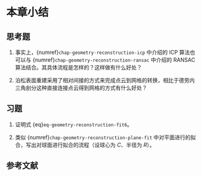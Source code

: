 # 本章小结

<!-- ## 扩展阅读

1. [ICP 可视化](https://laempy.github.io/pyoints/tutorials/icp.html#References)，[ICP 算法改进](https://gfx.cs.princeton.edu/proj/iccv05_course/iccv05_icp_gr.ppt)；

2. [德劳内三角化的2D可视化[1]](https://cartography-playground.gitlab.io/playgrounds/triangulation-delaunay-voronoi-diagram/)[[2]](https://travellermap.com/tmp/delaunay.htm)；
    
3. [行进立方体算法的可视化](https://www.willusher.io/webgl-marching-cubes/)；

4. [模型拟合的可视化](https://github.com/leomariga/pyRANSAC-3D/tree/Animations)。 -->

## 思考题

1. 事实上，{numref}`chap-geometry-reconstruction-icp` 中介绍的 ICP 算法也可以与 {numref}`chap-geometry-reconstruction-ransac` 中介绍的 RANSAC 算法结合。其具体流程是怎样的？这样做有什么好处？

2. 泊松表面重建采用了相对间接的方式来完成点云到网格的转换，相比于德劳内三角剖分这种直接连接点云得到网格的方式有什么好处？


## 习题

1. 证明式 {eq}`eq-geometry-reconstruction-fit6`。

2. 类似 {numref}`chap-geometry-reconstruction-plane-fit` 中对平面进行的拟合，写出对球面进行拟合的流程（设球心为 $C$、半径为 $R$）。

## 参考文献

```{bibliography} ref.bib
```
